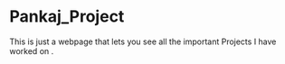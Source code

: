 # Pankaj_Project
This is just a webpage that lets you see all the important Projects I have worked on .
